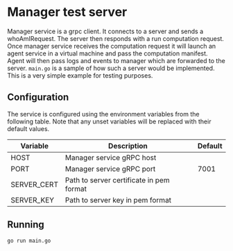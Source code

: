 # Manager test server
Manager service is a grpc client. It connects to a server and sends a whoAmIRequest.
The server then responds with a run computation request. Once manager service receives the computation request it will launch an agent service in a virtual machine and pass the computation manifest. Agent will then pass logs and events to manager which are forwarded to the server. `main.go` is a sample of how such a server would be implemented. This is a very simple example for testing purposes.

## Configuration

The service is configured using the environment variables from the following table. Note that any unset variables will be replaced with their default values.

| Variable         | Description                              | Default |
| ---------------- | ---------------------------------------- | ------- |
| HOST             | Manager service gRPC host                |         |
| PORT             | Manager service gRPC port                | 7001    |
| SERVER_CERT      | Path to server certificate in pem format |         |
| SERVER_KEY       | Path to server key in pem format         |         |

## Running
```shell
go run main.go
```
